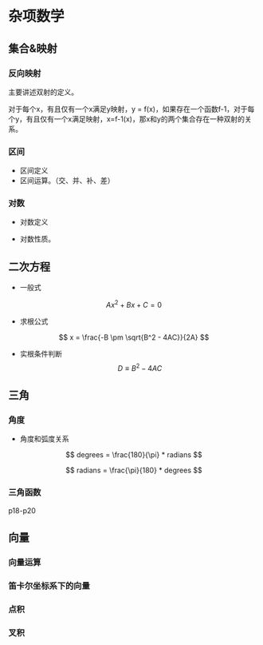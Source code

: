 #  杂项数学

## 集合&映射

### 反向映射

主要讲述双射的定义。

对于每个x，有且仅有一个x满足y映射，y = f(x)，如果存在一个函数f-1，对于每个y，有且仅有一个x满足映射，x=f-1(x)，那x和y的两个集合存在一种双射的关系。

### 区间

* 区间定义
* 区间运算。（交、并、补、差）

### 对数

* 对数定义

* 对数性质。

## 二次方程

* 一般式

$$
Ax^2 + Bx + C = 0
$$

* 求根公式

$$
x = \frac{-B \pm \sqrt{B^2 - 4AC}}{2A}
$$



* 实根条件判断
  $$
  D \equiv B^2 - 4AC
  $$



## 三角

### 角度

* 角度和弧度关系

$$
degrees = \frac{180}{\pi} * radians
$$

$$
radians = \frac{\pi}{180} * degrees
$$

### 三角函数

p18-p20

## 向量

### 向量运算

### 笛卡尔坐标系下的向量

### 点积

### 叉积


